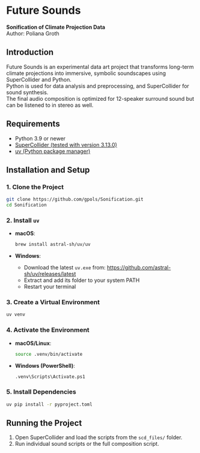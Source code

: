 # Future Sounds
**Sonification of Climate Projection Data**  
Author: Poliana Groth

## Introduction

Future Sounds is an experimental data art project that transforms long-term climate projections into immersive, symbolic soundscapes using SuperCollider and Python.  
Python is used for data analysis and preprocessing, and SuperCollider for sound synthesis.  
The final audio composition is optimized for 12-speaker surround sound but can be listened to in stereo as well.

## Requirements

- Python 3.9 or newer
- [SuperCollider (tested with version 3.13.0)](https://supercollider.github.io/download)
- [uv (Python package manager)](https://github.com/astral-sh/uv)

## Installation and Setup

### 1. Clone the Project

```bash
git clone https://github.com/gpols/Sonification.git
cd Sonification
```

### 2. Install `uv`

- **macOS**:
  ```bash
  brew install astral-sh/uv/uv
  ```

- **Windows**:
  - Download the latest `uv.exe` from: https://github.com/astral-sh/uv/releases/latest
  - Extract and add its folder to your system PATH
  - Restart your terminal

### 3. Create a Virtual Environment

```bash
uv venv
```

### 4. Activate the Environment

- **macOS/Linux**:
  ```bash
  source .venv/bin/activate
  ```

- **Windows (PowerShell)**:
  ```bash
  .venv\Scripts\Activate.ps1
  ```

### 5. Install Dependencies

```bash
uv pip install -r pyproject.toml
```

## Running the Project

1. Open SuperCollider and load the scripts from the `scd_files/` folder.
2. Run individual sound scripts or the full composition script.
```
